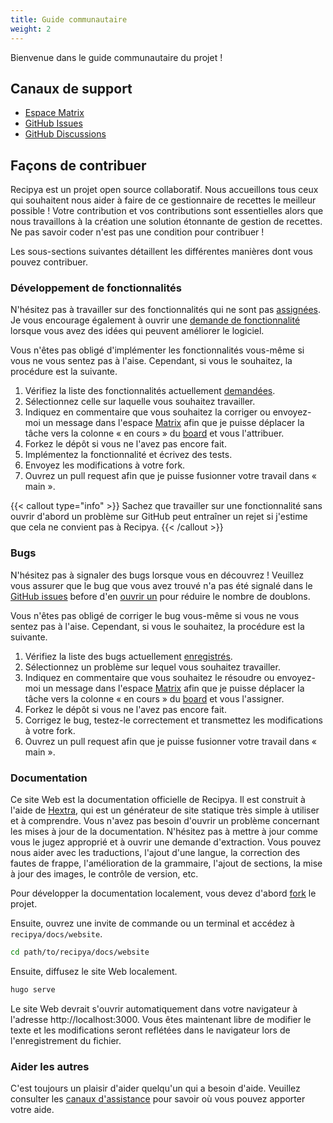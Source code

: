 ```yaml
---
title: Guide communautaire
weight: 2
---
```


Bienvenue dans le guide communautaire du projet !

## Canaux de support

- [Espace Matrix](https://app.element.io/#/room/#recipya:matrix.org)
- [GitHub Issues](https://github.com/reaper47/recipya/issues)
- [GitHub Discussions](https://github.com/reaper47/recipya/discussions)

## Façons de contribuer

Recipya est un projet open source collaboratif. Nous accueillons tous ceux qui souhaitent nous aider à faire de ce gestionnaire de
recettes le meilleur possible ! Votre contribution et vos contributions sont essentielles alors que nous travaillons à la création
une solution étonnante de gestion de recettes. Ne pas savoir coder n'est pas une condition pour contribuer !

Les sous-sections suivantes détaillent les différentes manières dont vous pouvez contribuer.

### Développement de fonctionnalités

N'hésitez pas à travailler sur des fonctionnalités qui ne sont pas [assignées](https://github.com/reaper47/recipya/issues?q=is%3Aopen+is%3Aissue+label%3Aenhancement+no%3Aassignee).
Je vous encourage également à ouvrir une [demande de fonctionnalité](https://github.com/reaper47/recipya/issues/new?assignees=&labels=enhancement&projects=&template=feature_request.md&title=)
lorsque vous avez des idées qui peuvent améliorer le logiciel.

Vous n'êtes pas obligé d'implémenter les fonctionnalités vous-même si vous ne vous sentez pas à l'aise. Cependant, si vous le souhaitez, la procédure est la suivante.

1. Vérifiez la liste des fonctionnalités actuellement [demandées](https://github.com/reaper47/recipya/issues?q=is%3Aopen+is%3Aissue+label%3Aenhancement+no%3Aassignee).
2. Sélectionnez celle sur laquelle vous souhaitez travailler.
3. Indiquez en commentaire que vous souhaitez la corriger ou envoyez-moi un message dans l'espace [Matrix](https://app.element.io/#/room/#recipya:matrix.org)
   afin que je puisse déplacer la tâche vers la colonne « en cours » du [board](https://github.com/users/reaper47/projects/2) et vous l'attribuer.
4. Forkez le dépôt si vous ne l'avez pas encore fait.
5. Implémentez la fonctionnalité et écrivez des tests.
6. Envoyez les modifications à votre fork.
7. Ouvrez un pull request afin que je puisse fusionner votre travail dans « main ».

{{< callout type="info" >}}
Sachez que travailler sur une fonctionnalité sans ouvrir d'abord un problème sur GitHub peut entraîner un rejet si j'estime que
cela ne convient pas à Recipya.
{{< /callout >}}

### Bugs

N'hésitez pas à signaler des bugs lorsque vous en découvrez ! Veuillez vous assurer que le bug que vous avez trouvé n'a pas été signalé dans le 
[GitHub issues](https://github.com/reaper47/recipya/issues?q=is%3Aopen+is%3Aissue+label%3Abug) before d'en [ouvrir un](https://github.com/reaper47/recipya/issues/new?assignees=&labels=&projects=&template=bug_report.md&title=)
pour réduire le nombre de doublons.

Vous n'êtes pas obligé de corriger le bug vous-même si vous ne vous sentez pas à l'aise. Cependant, si vous le souhaitez, la procédure est la suivante.

1. Vérifiez la liste des bugs actuellement [enregistrés](https://github.com/reaper47/recipya/issues?q=is%3Aopen+is%3Aissue+label%3Abug).
2. Sélectionnez un problème sur lequel vous souhaitez travailler.
3. Indiquez en commentaire que vous souhaitez le résoudre ou envoyez-moi un message dans l'espace [Matrix](https://app.element.io/#/room/#recipya:matrix.org)
   afin que je puisse déplacer la tâche vers la colonne « en cours » du [board](https://github.com/users/reaper47/projects/2)
   et vous l'assigner.
4. Forkez le dépôt si vous ne l'avez pas encore fait.
5. Corrigez le bug, testez-le correctement et transmettez les modifications à votre fork.
6. Ouvrez un pull request afin que je puisse fusionner votre travail dans « main ».

### Documentation

Ce site Web est la documentation officielle de Recipya. Il est construit à l'aide de [Hextra](https://imfing.github.io/hextra/), qui
est un générateur de site statique très simple à utiliser et à comprendre. Vous n'avez pas besoin d'ouvrir un problème concernant les mises à jour
de la documentation. N'hésitez pas à mettre à jour comme vous le jugez approprié et à ouvrir une demande d'extraction. Vous pouvez nous aider avec
les traductions, l'ajout d'une langue, la correction des fautes de frappe, l'amélioration de la grammaire, l'ajout de sections, la mise à jour des images, le contrôle de version, etc.

Pour développer la documentation localement, vous devez d'abord [fork](https://github.com/reaper47/recipya/fork) le projet.

Ensuite, ouvrez une invite de commande ou un terminal et accédez à `recipya/docs/website`.

```bash
cd path/to/recipya/docs/website
```

Ensuite, diffusez le site Web localement.

```bash
hugo serve
```

Le site Web devrait s'ouvrir automatiquement dans votre navigateur à l'adresse http://localhost:3000.
Vous êtes maintenant libre de modifier le texte et les modifications seront reflétées dans le navigateur lors de l'enregistrement du fichier.

### Aider les autres

C'est toujours un plaisir d'aider quelqu'un qui a besoin d'aide. Veuillez consulter les [canaux d'assistance](#canaux-de-support)
pour savoir où vous pouvez apporter votre aide.
